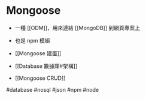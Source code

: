 # Mongoose
- 一種 [[ODM]]，用來連結 [[MongoDB]] 到網頁專案上
- 也是 npm 模組

- [[Mongoose 建置]]
- [[Database 數據庫#架構]]
- [[Mongoose CRUD]]




#database #nosql #json #npm #node